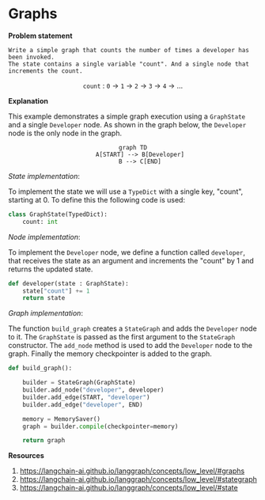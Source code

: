 # Graphs

**Problem statement**

    Write a simple graph that counts the number of times a developer has been invoked.
    The state contains a single variable "count". And a single node that increments the count.

<div align="center">

`count` : `0` $\rightarrow$ `1` $\rightarrow$ `2` $\rightarrow$ `3` $\rightarrow$ `4` $\rightarrow$ $\dots$

</div>

**Explanation**

This example demonstrates a simple graph execution using a `GraphState` and a single `Developer` node.
As shown in the graph below, the `Developer` node is the only node in the graph.

<div align="center">

```mermaid
graph TD
    A[START] --> B[Developer]
    B --> C[END]
```

</div>


*State implementation*:

To implement the state we will use a `TypeDict` with a single key, "count", starting at 0.
To define this the following code is used:


````python
class GraphState(TypedDict):
    count: int
``````

*Node implementation*:

To implement the `Developer` node, we define a function called `developer`, that receives the state as an argument and increments the "count" by 1 and returns the updated state.

```python
def developer(state : GraphState):
    state["count"] += 1
    return state
```

*Graph implementation*:

The function `build_graph` creates a `StateGraph` and adds the `Developer` node to it.
The `GraphState` is passed as the first argument to the `StateGraph` constructor.
The `add_node` method is used to add the `Developer` node to the graph. Finally 
the memory checkpointer is added to the graph.

```python
def build_graph():

    builder = StateGraph(GraphState)
    builder.add_node("developer", developer)
    builder.add_edge(START, "developer")
    builder.add_edge("developer", END)

    memory = MemorySaver()
    graph = builder.compile(checkpointer=memory)

    return graph
```


**Resources**
1. https://langchain-ai.github.io/langgraph/concepts/low_level/#graphs
2. https://langchain-ai.github.io/langgraph/concepts/low_level/#stategraph
3. https://langchain-ai.github.io/langgraph/concepts/low_level/#state

